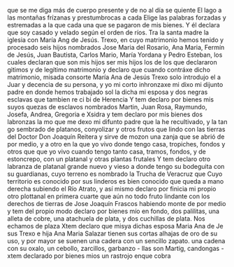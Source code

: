 que se me diga más de cuerpo presente y de no al día se
quiente
El lago a las montañas frízanas y prestumbrocas a cada
Elige las palabras forzadas y estremadas a la que cada una que se pagaron de mis bienes. Y él declara que soy casado y velado según el orden de ríos. Tra la santa madre la iglesia con María Ang de Jesús.
Trexo, en cuyo matrimonio hemos tenido y procesado seis hijos nombrados Jose Maria del Rosario, Ana Maria, Fermín de Jesús, Juan Bautista, Carlos Mario, María Yordana y Pedro Esteban, los cuales declaran que son mis hijos ser mis hijos los de los que declararon
gitimos y de legítimo matrimonio
y declaro que cuando contráxe dicho matrimonio, misada
consorte María Ana de Jesús Trexo solo introdujo el a
Juar y decencia de su persona, y yo mi corto inhronzaxe
mi dixo mi dijunto padre en donde hemos trabajado sol la dicha mi esposa y dos negras esclavas que tambien re ci bi de Herencia Y tem declaro por bienes mis suyos quezas de esclavos
nombrados Martin, Juan Rosa, Raymundo, Josefa,
Andrea, Gregoria e Xsidra
y tem declaro por mis bienes dos labronzas la mo que me
dexo mi difunto padre que la he recultivado, y la tan
go sembrado de platanos, conyolizar y otros frutos que lindo con las tierras del Doctor Don Joaquín Reitera y sirve de mozon una zanja que se abrió de por medio, y a otro en la que yo vivo donde tengo casa, tropiches, fondos y otros que
que yo vivo cuando tengo tanto casa, tramos, fondos, y de estoncrepo, con un platanal y otras plantas frutales
Y tem declaro otro labranza de platanal grande nuevo y
vieso a donde tengo su bodeguita con su guardianas, cuyo terreno es nombrado la Trucha de Veracruz que
Cuyo territorio es conocido por sus linderos es bien conocido que queda a mano derecha subiendo el Río Atrato, y así mismo declaro por finicia mi propio otro plottanal en primera cuarte que aún no todo fruto lindante con los derechos de tierras de Jose
Joaquín Frascos habiendo monte de por medio y tem del propio modo declaro por bienes mío en fondo, dos palilitas, una alleta de cobre, una atachuela de plata, y dos cuchillas de plata.
Nos echamos de plaza
Xtem declaro que misya dichas esposa Maria Ana de Je
sus Trexo e hija Ana Maria Salazar tienen sus
cortas alhajas de oro de su uso, y por mayor se suenen
una cadera con un sencillo zapato.
una cadena con su oxalo, un cebollo, zarcillos, garbanzo - llas son Martig, candongas - xtem declarado por bienes mios un rastrojo enque cobra